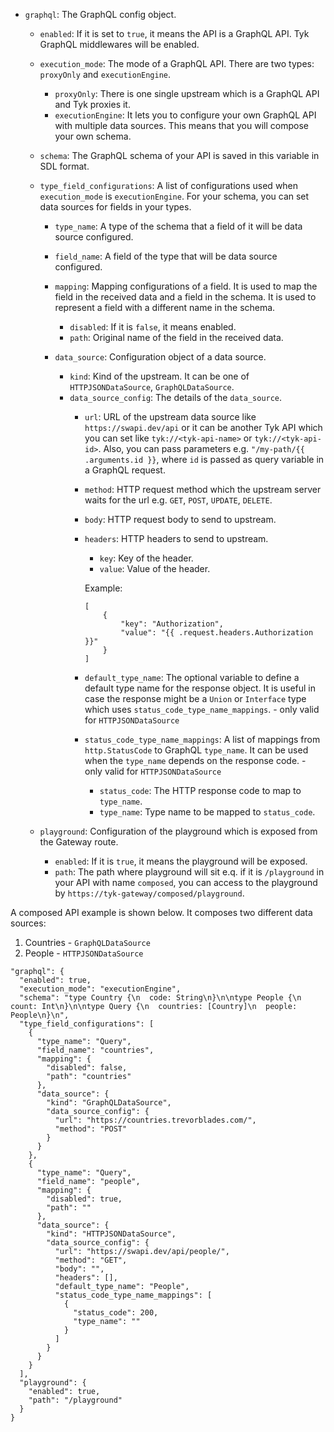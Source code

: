 

- `graphql`: The GraphQL config object.

    - `enabled`: If it is set to `true`, it means the API is a GraphQL API. Tyk GraphQL middlewares will be enabled.
    
    - `execution_mode`: The mode of a GraphQL API. There are two types: `proxyOnly` and `executionEngine`. 
        - `proxyOnly`: There is one single upstream which is a GraphQL API and Tyk proxies it.
        - `executionEngine`: It lets you to configure your own GraphQL API with multiple data sources. This means that you will compose your own schema.
    
    - `schema`: The GraphQL schema of your API is saved in this variable in SDL format.
    
    - `type_field_configurations`: A list of configurations used when `execution_mode` is `executionEngine`. For your schema, you can set data sources for fields in your types.
        - `type_name`: A type of the schema that a field of it will be data source configured.
        - `field_name`: A field of the type that will be data source configured.
        - `mapping`: Mapping configurations of a field. It is used to map the field in the received data and a field in the schema. It is used to represent a field with a different name in the schema.
            - `disabled`: If it is `false`, it means enabled.
            - `path`: Original name of the field in the received data.
    
        - `data_source`: Configuration object of a data source.
            - `kind`: Kind of the upstream. It can be one of `HTTPJSONDataSource`, `GraphQLDataSource`.
            - `data_source_config`: The details of the `data_source`.
                - `url`: URL of the upstream data source like `https://swapi.dev/api` or it can be another Tyk API which you can set like `tyk://<tyk-api-name>` or `tyk://<tyk-api-id>`. Also, you can pass parameters e.g. `"/my-path/{{ .arguments.id }}`, where `id` is passed as query variable in a GraphQL request.           
                - `method`: HTTP request method which the upstream server waits for the url e.g. `GET`, `POST`, `UPDATE`, `DELETE`.
                - `body`: HTTP request body to send to upstream.
                - `headers`: HTTP headers to send to upstream.
                    - `key`: Key of the header.                  
                    - `value`: Value of the header.
                    
                    Example: 
                    ```
                    [
                        {
                            "key": "Authorization",
                            "value": "{{ .request.headers.Authorization }}"
                        }                                                
                    ]
                    ```                                     
                - `default_type_name`: The optional variable to define a default type name for the response object. It is useful in case the response might be a `Union` or `Interface` type which uses `status_code_type_name_mappings`. - only valid for `HTTPJSONDataSource`
                - `status_code_type_name_mappings`: A list of mappings from `http.StatusCode` to GraphQL `type_name`. It can be used when the `type_name` depends on the response code. - only valid for `HTTPJSONDataSource`
                    - `status_code`: The HTTP response code to map to `type_name`.
                    - `type_name`: Type name to be mapped to `status_code`.
    
    - `playground`: Configuration of the playground which is exposed from the Gateway route.
        - `enabled`: If it is `true`, it means the playground will be exposed. 
        - `path`: The path where playground will sit e.q. if it is `/playground` in your API with name `composed`, you can access to the playground by `https://tyk-gateway/composed/playground`.             
                

A composed API example is shown below. It composes two different data sources:

1. Countries - `GraphQLDataSource`
2. People - `HTTPJSONDataSource`

```
"graphql": {
  "enabled": true,
  "execution_mode": "executionEngine",
  "schema": "type Country {\n  code: String\n}\n\ntype People {\n  count: Int\n}\n\ntype Query {\n  countries: [Country]\n  people: People\n}\n",
  "type_field_configurations": [
    {
      "type_name": "Query",
      "field_name": "countries",
      "mapping": {
        "disabled": false,
        "path": "countries"
      },
      "data_source": {
        "kind": "GraphQLDataSource",
        "data_source_config": {          
          "url": "https://countries.trevorblades.com/",
          "method": "POST"
        }
      }
    },
    {
      "type_name": "Query",
      "field_name": "people",
      "mapping": {
        "disabled": true,
        "path": ""
      },
      "data_source": {
        "kind": "HTTPJSONDataSource",
        "data_source_config": {          
          "url": "https://swapi.dev/api/people/",
          "method": "GET",
          "body": "",
          "headers": [],
          "default_type_name": "People",
          "status_code_type_name_mappings": [
            {
              "status_code": 200,
              "type_name": ""
            }
          ]
        }
      }
    }
  ],
  "playground": {
    "enabled": true,
    "path": "/playground"
  }
}
```
